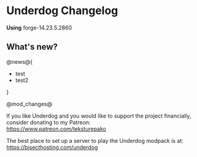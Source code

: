 # Underdog Changelog

**Using** forge-14.23.5.2860

## What's new?

@news@{

- test
- test2

}

@mod_changes@

If you like Underdog and you would like to support the project financially, consider donating to my Patreon: \
<https://www.patreon.com/teksturepako>

The best place to set up a server to play the Underdog modpack is at: \
<https://bisecthosting.com/underdog>
